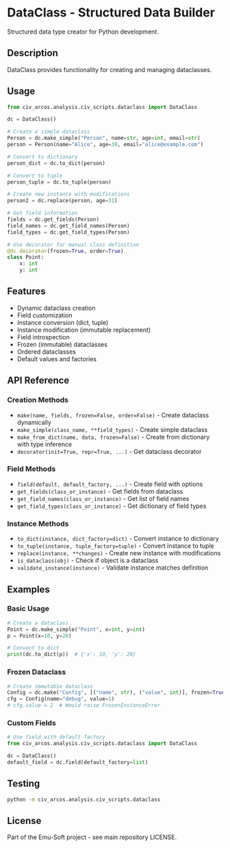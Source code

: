 # DataClass - Structured Data Builder

Structured data type creator for Python development.

## Description

DataClass provides functionality for creating and managing dataclasses.

## Usage

```python
from civ_arcos.analysis.civ_scripts.dataclass import DataClass

dc = DataClass()

# Create a simple dataclass
Person = dc.make_simple("Person", name=str, age=int, email=str)
person = Person(name="Alice", age=30, email="alice@example.com")

# Convert to dictionary
person_dict = dc.to_dict(person)

# Convert to tuple
person_tuple = dc.to_tuple(person)

# Create new instance with modifications
person2 = dc.replace(person, age=31)

# Get field information
fields = dc.get_fields(Person)
field_names = dc.get_field_names(Person)
field_types = dc.get_field_types(Person)

# Use decorator for manual class definition
@dc.decorator(frozen=True, order=True)
class Point:
    x: int
    y: int
```

## Features

- Dynamic dataclass creation
- Field customization
- Instance conversion (dict, tuple)
- Instance modification (immutable replacement)
- Field introspection
- Frozen (immutable) dataclasses
- Ordered dataclasses
- Default values and factories

## API Reference

### Creation Methods

- `make(name, fields, frozen=False, order=False)` - Create dataclass dynamically
- `make_simple(class_name, **field_types)` - Create simple dataclass
- `make_from_dict(name, data, frozen=False)` - Create from dictionary with type inference
- `decorator(init=True, repr=True, ...)` - Get dataclass decorator

### Field Methods

- `field(default, default_factory, ...)` - Create field with options
- `get_fields(class_or_instance)` - Get fields from dataclass
- `get_field_names(class_or_instance)` - Get list of field names
- `get_field_types(class_or_instance)` - Get dictionary of field types

### Instance Methods

- `to_dict(instance, dict_factory=dict)` - Convert instance to dictionary
- `to_tuple(instance, tuple_factory=tuple)` - Convert instance to tuple
- `replace(instance, **changes)` - Create new instance with modifications
- `is_dataclass(obj)` - Check if object is a dataclass
- `validate_instance(instance)` - Validate instance matches definition

## Examples

### Basic Usage

```python
# Create a dataclass
Point = dc.make_simple("Point", x=int, y=int)
p = Point(x=10, y=20)

# Convert to dict
print(dc.to_dict(p))  # {'x': 10, 'y': 20}
```

### Frozen Dataclass

```python
# Create immutable dataclass
Config = dc.make("Config", [("name", str), ("value", int)], frozen=True)
cfg = Config(name="debug", value=1)
# cfg.value = 2  # Would raise FrozenInstanceError
```

### Custom Fields

```python
# Use field with default factory
from civ_arcos.analysis.civ_scripts.dataclass import DataClass

dc = DataClass()
default_field = dc.field(default_factory=list)
```

## Testing

```bash
python -m civ_arcos.analysis.civ_scripts.dataclass
```

## License

Part of the Emu-Soft project - see main repository LICENSE.
